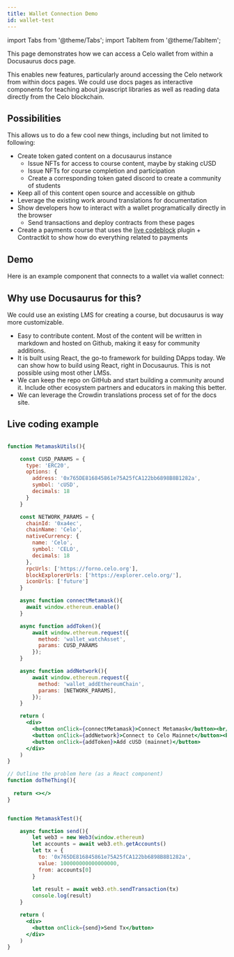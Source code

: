 ```yaml
---
title: Wallet Connection Demo
id: wallet-test
---
```


import Tabs from '@theme/Tabs';
import TabItem from '@theme/TabItem';

This page demonstrates how we can access a Celo wallet from within a Docusaurus docs page.

This enables new features, particularly around accessing the Celo network from within docs pages. We could use docs pages as interactive components for teaching about javascript libraries as well as reading data directly from the Celo blockchain.

## Possibilities

This allows us to do a few cool new things, including but not limited to following:

- Create token gated content on a docusaurus instance
  - Issue NFTs for access to course content, maybe by staking cUSD
  - Issue NFTs for course completion and participation
  - Create a corresponding token gated discord to create a community of students
- Keep all of this content open source and accessible on github
- Leverage the existing work around translations for documentation
- Show developers how to interact with a wallet programatically directly in the browser
  - Send transactions and deploy contracts from these pages
- Create a payments course that uses the [live codeblock](https://docusaurus.io/docs/api/themes/@docusaurus/theme-live-codeblock) plugin + Contractkit to show how do everything related to payments

## Demo

Here is an example component that connects to a wallet via wallet connect:

<!-- <WalletConnectWrapper/> -->

## Why use Docusaurus for this?

We could use an existing LMS for creating a course, but docusaurus is way more customizable.

- Easy to contribute content. Most of the content will be written in markdown and hosted on Github, making it easy for community additions.
- It is built using React, the go-to framework for building DApps today. We can show how to build using React, right in Docusaurus. This is not possible using most other LMSs.
- We can keep the repo on GitHub and start building a community around it. Include other ecosystem partners and educators in making this better.
- We can leverage the Crowdin translations process set of for the docs site.

## Live coding example

```jsx live

function MetamaskUtils(){

    const CUSD_PARAMS = {
      type: 'ERC20',
      options: {
        address: '0x765DE816845861e75A25fCA122bb6898B8B1282a',
        symbol: 'cUSD',
        decimals: 18
      }
    }

    const NETWORK_PARAMS = { 
      chainId: '0xa4ec', 
      chainName: 'Celo', 
      nativeCurrency: { 
        name: 'Celo', 
        symbol: 'CELO', 
        decimals: 18 
      }, 
      rpcUrls: ['https://forno.celo.org'], 
      blockExplorerUrls: ['https://explorer.celo.org/'], 
      iconUrls: ['future'] 
    }

    async function connectMetamask(){
      await window.ethereum.enable()
    }

    async function addToken(){
        await window.ethereum.request({
          method: 'wallet_watchAsset',
          params: CUSD_PARAMS
        });    
    }

    async function addNetwork(){
        await window.ethereum.request({
          method: 'wallet_addEthereumChain',
          params: [NETWORK_PARAMS],
        });      
    }

    return (
      <div>
        <button onClick={connectMetamask}>Connect Metamask</button><br/>
        <button onClick={addNetwork}>Connect to Celo Mainnet</button><br/>
        <button onClick={addToken}>Add cUSD (mainnet)</button>
      </div>
    )
}
```

<Tabs defaultValue="Problem">

<TabItem value="Problem" label="Problem">

```jsx live
// Outline the problem here (as a React component)
function doTheThing(){
  
  return <></>
}
```

</TabItem>
<TabItem value="Solution" label="Solution">

``` jsx live

function MetamaskTest(){

    async function send(){
        let web3 = new Web3(window.ethereum)
        let accounts = await web3.eth.getAccounts()
        let tx = {
          to: '0x765DE816845861e75A25fCA122bb6898B8B1282a',
          value: 100000000000000000,
          from: accounts[0]
        } 
  
        let result = await web3.eth.sendTransaction(tx)
        console.log(result)
    }

    return (
      <div>
        <button onClick={send}>Send Tx</button>
      </div>
    )
}
```

</TabItem>
</Tabs>
